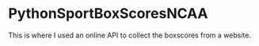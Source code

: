 # PythonSportBoxScoresNCAA
This is where I used an online API to collect the boxscores from a website. 
